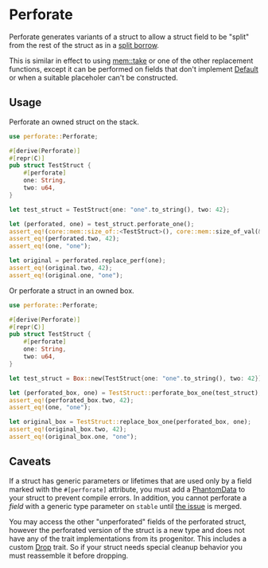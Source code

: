 
# Perforate

Perforate generates variants of a struct to allow a struct field to be "split" from the rest of the struct as in a [split borrow](https://doc.rust-lang.org/nomicon/borrow-splitting.html).

This is similar in effect to using [mem::take](https://doc.rust-lang.org/std/mem/fn.take.html) or one of the other replacement functions, except it can be performed on fields that don't implement [Default](https://doc.rust-lang.org/std/default/trait.Default.html) or when a suitable placeholer can't be constructed.

## Usage

Perforate an owned struct on the stack.

```rust
use perforate::Perforate;

#[derive(Perforate)]
#[repr(C)]
pub struct TestStruct {
    #[perforate]
    one: String,
    two: u64,
}

let test_struct = TestStruct{one: "one".to_string(), two: 42};

let (perforated, one) = test_struct.perforate_one();
assert_eq!(core::mem::size_of::<TestStruct>(), core::mem::size_of_val(&perforated));
assert_eq!(perforated.two, 42);
assert_eq!(one, "one");

let original = perforated.replace_perf(one);
assert_eq!(original.two, 42);
assert_eq!(original.one, "one");
```

Or perforate a struct in an owned box.

```rust
use perforate::Perforate;

#[derive(Perforate)]
#[repr(C)]
pub struct TestStruct {
    #[perforate]
    one: String,
    two: u64,
}

let test_struct = Box::new(TestStruct{one: "one".to_string(), two: 42});

let (perforated_box, one) = TestStruct::perforate_box_one(test_struct);
assert_eq!(perforated_box.two, 42);
assert_eq!(one, "one");

let original_box = TestStruct::replace_box_one(perforated_box, one);
assert_eq!(original_box.two, 42);
assert_eq!(original_box.one, "one");
```

## Caveats

If a struct has generic parameters or lifetimes that are used only by a field marked with the `#[perforate]` attribute, you must add a [PhantomData](https://doc.rust-lang.org/std/marker/struct.PhantomData.html) to your struct to prevent compile errors.  In addition, you cannot perforate a *field* with a generic type parameter on `stable` until [the issue](https://github.com/rust-lang/rust/issues/76560) is merged.

You may access the other "unperforated" fields of the perforated struct, however the perforated version of the struct is a new type and does not have any of the trait implementations from its progenitor.  This includes a custom [Drop](https://doc.rust-lang.org/std/ops/trait.Drop.html) trait.  So if your struct needs special cleanup behavior you must reassemble it before dropping.
